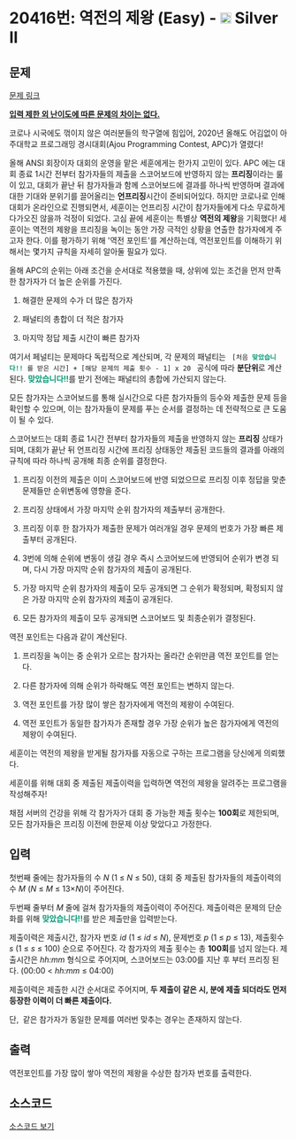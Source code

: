 # 20416번: 역전의 제왕 (Easy) - <img src="https://static.solved.ac/tier_small/9.svg" style="height:20px" /> Silver II

<!-- performance -->

<!-- 문제 제출 후 깃허브에 푸시를 했을 때 제출한 코드의 성능이 입력될 공간입니다.-->

<!-- end -->

## 문제

[문제 링크](https://boj.kr/20416)


<p><u><strong>입력 제한 외 난이도에 따른 문제의 차이는 없다.</strong></u></p>

<p>코로나 시국에도 꺾이지 않은 여러분들의 학구열에 힘입어, 2020년 올해도 어김없이 아주대학교 프로그래밍 경시대회(Ajou Programming Contest, APC)가 열렸다!</p>

<p>올해 ANSI 회장이자 대회의 운영을 맡은 세훈에게는 한가지 고민이 있다. APC 에는 대회 종료 1시간 전부터 참가자들의 제출을 스코어보드에 반영하지 않는 <strong>프리징</strong>이라는 룰이 있고, 대회가 끝난 뒤 참가자들과 함께 스코어보드에 결과를 하나씩 반영하며 결과에 대한 기대와 분위기를 끌어올리는 <strong>언프리징</strong>시간이 준비되어있다. 하지만 코로나로 인해 대회가 온라인으로 진행되면서, 세훈이는 언프리징 시간이 참가자들에게 다소 무료하게 다가오진 않을까 걱정이 되었다. 고심 끝에 세훈이는 특별상 <strong>역전의 제왕</strong>을 기획했다! 세훈이는 역전의 제왕을 프리징을 녹이는 동안 가장 극적인 상황을 연출한 참가자에게 주고자 한다. 이를 평가하기 위해 '역전 포인트'를 계산하는데, 역전포인트를 이해하기 위해서는 몇가지 규칙을 자세히 알아둘 필요가 있다.</p>

<p>올해 APC의 순위는 아래 조건을 순서대로 적용했을 때, 상위에 있는 조건을 먼저 만족한 참가자가 더 높은 순위를 가진다.</p>

<ol>
<li>
<p>해결한 문제의 수가 더 많은 참가자</p>
</li>
<li>
<p>패널티의 총합이 더 적은 참가자</p>
</li>
<li>
<p>마지막 정답 제출 시간이 빠른 참가자</p>
</li>
</ol>

<p>여기서 페널티는 문제마다 독립적으로 계산되며, 각 문제의 패널티는 <code> [처음 <span style="font-weight: bold; color: #009874;">맞았습니다!!</span> 를 받은 시간] + [해당 문제의 제출 횟수 - 1] x 20 </code> 공식에 따라 <strong>분단위</strong>로 계산된다. <span style="font-weight: bold; color: #009874;">맞았습니다!!</span>를 받기 전에는 패널티의 총합에 가산되지 않는다.</p>

<p>모든 참가자는 스코어보드를 통해 실시간으로 다른 참가자들의 등수와 제출한 문제 등을 확인할 수 있으며, 이는 참가자들이 문제를 푸는 순서를 결정하는 데 전략적으로 큰 도움이 될 수 있다.</p>

<p>스코어보드는 대회 종료 1시간 전부터 참가자들의 제출을 반영하지 않는 <strong>프리징</strong> 상태가 되며, 대회가 끝난 뒤 언프리징 시간에 프리징 상태동안 제출된 코드들의 결과를 아래의 규칙에 따라 하나씩 공개해 최종 순위를 결정한다.</p>

<ol>
<li>
<p>프리징 이전의 제출은 이미 스코어보드에 반영 되었으므로 프리징 이후 정답을 맞춘 문제들만 순위변동에 영향을 준다.</p>
</li>
<li>
<p>프리징 상태에서 가장 마지막 순위 참가자의 제출부터 공개한다.</p>
</li>
<li>
<p>프리징 이후 한 참가자가 제출한 문제가 여러개일 경우 문제의 번호가 가장 빠른 제출부터 공개된다.</p>
</li>
<li>
<p>3번에 의해 순위에 변동이 생길 경우 즉시 스코어보드에 반영되어 순위가 변경 되며, 다시 가장 마지막 순위 참가자의 제출이 공개된다.</p>
</li>
<li>
<p>가장 마지막 순위 참가자의 제출이 모두 공개되면 그 순위가 확정되며, 확정되지 않은 가장 마지막 순위 참가자의 제출이 공개된다.</p>
</li>
<li>
<p>모든 참가자의 제출이 모두 공개되면 스코어보드 및 최종순위가 결정된다.</p>
</li>
</ol>

<p>역전 포인트는 다음과 같이 계산된다.</p>

<ol>
<li>
<p>프리징을 녹이는 중 순위가 오르는 참가자는 올라간 순위만큼 역전 포인트를 얻는다.</p>
</li>
<li>
<p>다른 참가자에 의해 순위가 하락해도 역전 포인트는 변하지 않는다.</p>
</li>
<li>
<p>역전 포인트를 가장 많이 쌓은 참가자에게 역전의 제왕이 수여된다.</p>
</li>
<li>
<p>역전 포인트가 동일한 참가자가 존재할 경우 가장 순위가 높은 참가자에게 역전의 제왕이 수여된다.</p>
</li>
</ol>

<p>세훈이는 역전의 제왕을 받게될 참가자를 자동으로 구하는 프로그램을 당신에게 의뢰했다.</p>

<p>세훈이를 위해 대회 중 제출된 제출이력을 입력하면 역전의 제왕을 알려주는 프로그램을 작성해주자!</p>

<p>채점 서버의 건강을 위해 각 참가자가 대회 중 가능한 제출 횟수는 <strong>100회</strong>로 제한되며, 모든 참가자들은 프리징 이전에 한문제 이상 맞았다고 가정한다.</p>



## 입력


<p>첫번째 줄에는 참가자들의 수 <em>N</em> (1 ≤ <em>N</em> ≤ 50), 대회 중 제출된 참가자들의 제출이력의 수 <em>M</em> (<em>N</em> ≤ <em>M</em> ≤ 13×<em>N</em>)이 주어진다.</p>

<p>두번째 줄부터 <em>M</em> 줄에 걸쳐 참가자들의 제출이력이 주어진다. 제출이력은 문제의 단순화를 위해 <span style="font-weight: bold; color: #009874;">맞았습니다!!</span>를 받은 제출만을 입력받는다.</p>

<p>제출이력은 제출시간, 참가자 번호 <em>id</em> (1 ≤ <em>id</em> ≤ <em>N</em>), 문제번호 <em>p</em> (1 ≤ <em>p</em> ≤ 13), 제출횟수 <em>s</em> (1 ≤ <em>s</em> ≤ 100) 순으로 주어진다. 각 참가자의 제출 횟수는 총 <strong>100회</strong>를 넘지 않는다. 제출시간은 <em>hh:mm</em> 형식으로 주어지며, 스코어보드는 03:00를 지난 후 부터 프리징 된다. (00:00 &lt; <em>hh:mm</em> ≤ 04:00)</p>

<p>제출이력은 제출한 시간 순서대로 주어지며, <strong>두 제출이 같은 시, 분에 제출 되더라도 먼저 등장한 이력이 더 빠른 제출이다.</strong></p>

<p>단,&nbsp;&nbsp;같은 참가자가 동일한 문제를 여러번 맞추는&nbsp;경우는 존재하지 않는다.</p>



## 출력


<p>역전포인트를 가장 많이 쌓아 역전의 제왕을 수상한 참가자 번호를 출력한다.</p>



## 소스코드

[소스코드 보기](역전의%20제왕%20(Easy).cpp)